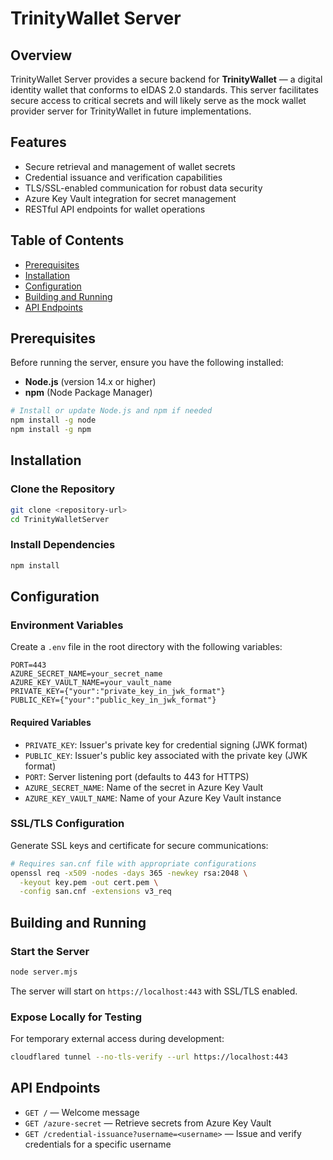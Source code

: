 # TrinityWallet Server

## Overview

TrinityWallet Server provides a secure backend for **TrinityWallet** — a digital identity wallet that conforms to eIDAS 2.0 standards. This server facilitates secure access to critical secrets and will likely serve as the mock wallet provider server for TrinityWallet in future implementations.

## Features

- Secure retrieval and management of wallet secrets  
- Credential issuance and verification capabilities  
- TLS/SSL-enabled communication for robust data security  
- Azure Key Vault integration for secret management  
- RESTful API endpoints for wallet operations  

## Table of Contents

- [Prerequisites](#prerequisites)  
- [Installation](#installation)  
- [Configuration](#configuration)  
- [Building and Running](#building-and-running)  
- [API Endpoints](#api-endpoints)  

## Prerequisites

Before running the server, ensure you have the following installed:

- **Node.js** (version 14.x or higher)  
- **npm** (Node Package Manager)  

```bash
# Install or update Node.js and npm if needed
npm install -g node
npm install -g npm
```

## Installation

### Clone the Repository

```bash
git clone <repository-url>
cd TrinityWalletServer
```

### Install Dependencies

```bash
npm install
```

## Configuration

### Environment Variables

Create a `.env` file in the root directory with the following variables:

```env
PORT=443
AZURE_SECRET_NAME=your_secret_name
AZURE_KEY_VAULT_NAME=your_vault_name
PRIVATE_KEY={"your":"private_key_in_jwk_format"}
PUBLIC_KEY={"your":"public_key_in_jwk_format"}
```

#### Required Variables

- `PRIVATE_KEY`: Issuer's private key for credential signing (JWK format)  
- `PUBLIC_KEY`: Issuer's public key associated with the private key (JWK format)  
- `PORT`: Server listening port (defaults to 443 for HTTPS)  
- `AZURE_SECRET_NAME`: Name of the secret in Azure Key Vault  
- `AZURE_KEY_VAULT_NAME`: Name of your Azure Key Vault instance  

### SSL/TLS Configuration

Generate SSL keys and certificate for secure communications:

```bash
# Requires san.cnf file with appropriate configurations
openssl req -x509 -nodes -days 365 -newkey rsa:2048 \
  -keyout key.pem -out cert.pem \
  -config san.cnf -extensions v3_req
```

## Building and Running

### Start the Server

```bash
node server.mjs
```

The server will start on `https://localhost:443` with SSL/TLS enabled.

### Expose Locally for Testing

For temporary external access during development:

```bash
cloudflared tunnel --no-tls-verify --url https://localhost:443
```

## API Endpoints

- `GET /` — Welcome message  
- `GET /azure-secret` — Retrieve secrets from Azure Key Vault
- `GET /credential-issuance?username=<username>` — Issue and verify credentials for a specific username